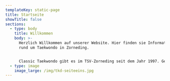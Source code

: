 ```yaml
---
templateKey: static-page
title: Startseite
showTitle: false
sections:
  - type: body
    title: Willkommen
    body: >-
      Herzlich Willkommen auf unserer Website. Hier finden sie Informationen
      rund um Taekwondo in Zorneding.


      Classic Taekwondo gibt es im TSV-Zorneding seit dem Jahr 1997. Gegründet wurde die Abteilung von Peter Steinlehner und wird seit dem Jahr 2005 von unserem jetzigen Großmeister Martin Royl betreut.
  - type: image
    image_large: /img/tkd-seiteeins.jpg
---
```

